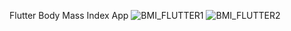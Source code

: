 Flutter Body Mass Index App
![BMI_FLUTTER1](https://user-images.githubusercontent.com/30916033/148792018-9af87f79-a938-4346-991a-aae6ecd04827.png)
![BMI_FLUTTER2](https://user-images.githubusercontent.com/30916033/148792040-d7143a3b-3729-40f1-a9fa-06501ade62a0.png)
